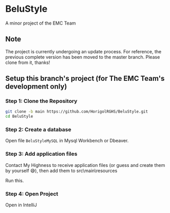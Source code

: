 # BeluStyle
A minor project of the EMC Team

## Note
The project is currently undergoing an update process. For reference, the previous complete version has been moved to the master branch. Please clone from it, thanks!

## Setup this branch's project (for The EMC Team's development only)

### Step 1: Clone the Repository
```bash
git clone -b main https://github.com/HorigolRGHS/BeluStyle.git
cd BeluStyle
```
### Step 2: Create a database
Open file `BeluStyleMySQL` in Mysql Workbench or Dbeaver.

### Step 3: Add application files
Contact My Highness to receive application files (or guess and create them by yourself 😅), then add them to src\main\resources

Run this.
### Step 4: Open Project
Open in IntelliJ


